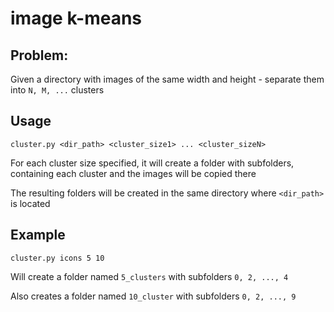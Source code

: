 # image k-means

## Problem: 

Given a directory with images of the same width and height - separate them into `N, M, ...` clusters 

## Usage

`cluster.py <dir_path> <cluster_size1> ... <cluster_sizeN>`

For each cluster size specified, it will create a folder with 
subfolders, containing each cluster and the images will be copied there

The resulting folders will be created in the same directory where `<dir_path>` is located

## Example

`cluster.py icons 5 10`
  
Will create a folder named `5_clusters` with subfolders `0, 2, ..., 4`

Also creates a folder named `10_cluster` with subfolders `0, 2, ..., 9`
